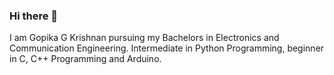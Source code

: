 ### Hi there 👋
I am Gopika G Krishnan pursuing my Bachelors in Electronics and Communication Engineering. Intermediate in Python Programming, beginner in C, C++ Programming and Arduino.


